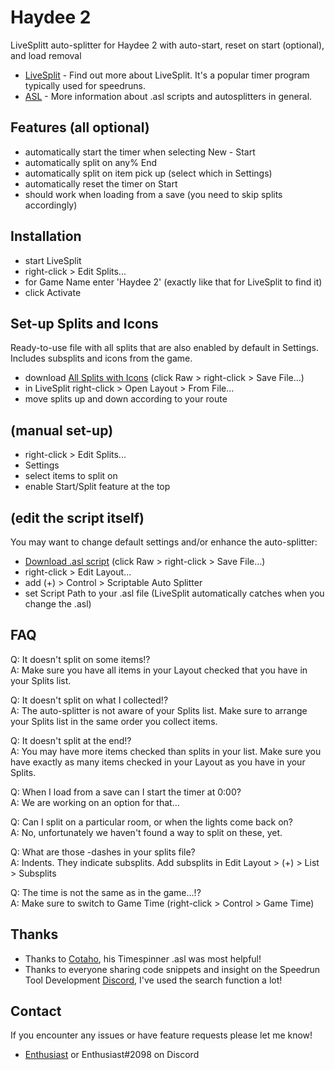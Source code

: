 # Haydee 2
LiveSplitt auto-splitter for Haydee 2 with auto-start, reset on start (optional), and load removal

- [LiveSplit](https://github.com/LiveSplit) - Find out more about LiveSplit. It's a popular timer program typically used for speedruns.
- [ASL](https://github.com/LiveSplit/LiveSplit.AutoSplitters) - More information about .asl scripts and autosplitters in general.

## Features (all optional)

- automatically start the timer when selecting New - Start
- automatically split on any% End
- automatically split on item pick up (select which in Settings)
- automatically reset the timer on Start
- should work when loading from a save (you need to skip splits accordingly)

## Installation 

- start LiveSplit
- right-click > Edit Splits...
- for Game Name enter 'Haydee 2' (exactly like that for LiveSplit to find it)
- click Activate

## Set-up Splits and Icons

Ready-to-use file with all splits that are also enabled by default in Settings.
Includes subsplits and icons from the game.

- download [All Splits with Icons](Haydee_2_Splits_Icons.lss) (click Raw > right-click > Save File...)
- in LiveSplit right-click > Open Layout > From File...
- move splits up and down according to your route

## (manual set-up)

- right-click > Edit Splits...
- Settings
- select items to split on
- enable Start/Split feature at the top

## (edit the script itself)

You may want to change default settings and/or enhance the auto-splitter:

- [Download .asl script](haydee2.asl) (click Raw > right-click > Save File...)
- right-click > Edit Layout...
- add (+) > Control > Scriptable Auto Splitter
- set Script Path to your .asl file
  (LiveSplit automatically catches when you change the .asl)
  
## FAQ

Q: It doesn't split on some items!?  
A: Make sure you have all items in your Layout checked that you have in your Splits list.

Q: It doesn't split on what I collected!?  
A: The auto-splitter is not aware of your Splits list. Make sure to arrange your Splits list in the same order you collect items.

Q: It doesn't split at the end!?  
A: You may have more items checked than splits in your list. Make sure you have exactly as many items checked in your Layout as you have in your Splits.

Q: When I load from a save can I start the timer at 0:00?  
A: We are working on an option for that...

Q: Can I split on a particular room, or when the lights come back on?  
A: No, unfortunately we haven't found a way to split on these, yet.

Q: What are those -dashes in your splits file?  
A: Indents. They indicate subsplits. Add subsplits in Edit Layout > (+) > List > Subsplits

Q: The time is not the same as in the game...!?  
A: Make sure to switch to Game Time (right-click > Control > Game Time)

## Thanks

- Thanks to [Cotaho](https://github.com/Coltaho/), his Timespinner .asl was most helpful!
- Thanks to everyone sharing code snippets and insight on the Speedrun Tool Development [Discord](https://discord.gg/MtVmSggpVb), I've used the search function a lot!

## Contact

If you encounter any issues or have feature requests please let me know! 

- [Enthusiast](https://steamcommunity.com/sharedfiles/filedetails/?id=2315048067) or Enthusiast#2098 on Discord
